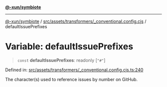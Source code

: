 [**@-xun/symbiote**](../../../../../README.md)

***

[@-xun/symbiote](../../../../../README.md) / [src/assets/transformers/\_conventional.config.cjs](../README.md) / defaultIssuePrefixes

# Variable: defaultIssuePrefixes

> `const` **defaultIssuePrefixes**: readonly \[`"#"`\]

Defined in: [src/assets/transformers/\_conventional.config.cjs.ts:240](https://github.com/Xunnamius/symbiote/blob/0855f0d5d62e664369271e18eb03d2b348113c71/src/assets/transformers/_conventional.config.cjs.ts#L240)

The character(s) used to reference issues by number on GitHub.
